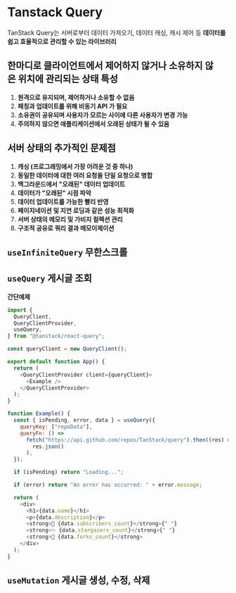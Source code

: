 # Tanstack Query

TanStack Query는 서버로부터 데이터 가져오기, 데이터 캐싱, 캐시 제어 등
**데이터를 쉽고 효율적으로 관리할 수 있는 라이브러리**

## 한마디로 클라이언트에서 제어하지 않거나 소유하지 않은 위치에 관리되는 상태 특성

1. **원격으로 유지되며, 제어하거나 소유할 수 없음**
2. **패칭과 업데이트를 위해 비동기 API 가 필요**
3. **소유권이 공유되며 사용자가 모르는 사이에 다른 사용자가 변경 가능**
4. **주의하지 않으면 애플리케이션에서 오래된 상태가 될 수 있음**

## 서버 상태의 추가적인 문제점

1. **캐싱 (프로그래밍에서 가장 어려운 것 중 하나)**
2. **동일한 데이터에 대한 여러 요청을 단일 요청으로 병합**
3. **백그라운드에서 "오래된" 데이터 업데이트**
4. **데이터가 "오래된" 시점 파악**
5. **데이터 업데이트를 가능한 빨리 반영**
6. **페이지네이션 및 지연 로딩과 같은 성능 최적화**
7. **서버 상태의 메모리 및 가비지 컬렉션 관리**
8. **구조적 공유로 쿼리 결과 메모이제이션**

## `useInfiniteQuery` 무한스크롤

## `useQuery` 게시글 조회

**간단예제**

```javascript
import {
  QueryClient,
  QueryClientProvider,
  useQuery,
} from "@tanstack/react-query";

const queryClient = new QueryClient();

export default function App() {
  return (
    <QueryClientProvider client={queryClient}>
      <Example />
    </QueryClientProvider>
  );
}

function Example() {
  const { isPending, error, data } = useQuery({
    queryKey: ["repoData"],
    queryFn: () =>
      fetch("https://api.github.com/repos/TanStack/query").then((res) =>
        res.json()
      ),
  });

  if (isPending) return "Loading...";

  if (error) return "An error has occurred: " + error.message;

  return (
    <div>
      <h1>{data.name}</h1>
      <p>{data.description}</p>
      <strong>👀 {data.subscribers_count}</strong>{" "}
      <strong>✨ {data.stargazers_count}</strong>{" "}
      <strong>🍴 {data.forks_count}</strong>
    </div>
  );
}
```

## `useMutation` 게시글 생성, 수정, 삭제
